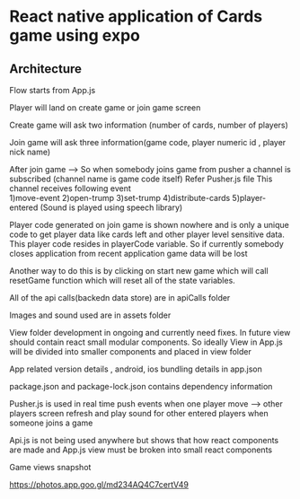 # React native application of Cards game using expo 

## Architecture

Flow starts from App.js

Player will land on create game or join game screen

Create game will ask two information (number of cards, number of players)

Join game will ask three information(game code, player numeric id , player nick name)

After join game --> So when somebody joins game from pusher a channel is subscribed (channel name is game code itself)
Refer Pusher.js file
This channel receives following event  
1)move-event
2)open-trump
3)set-trump
4)distribute-cards
5)player-entered (Sound is played using speech library)


Player code generated on join game is shown nowhere and is only a unique code to get player data like cards left and other
player level sensitive data. This player code resides in playerCode variable. So if currently somebody closes application
from recent application game data will be lost

Another way to do this is by clicking on start new game which will call resetGame function which will reset all of the state
variables.



All of the api calls(backedn data store) are in apiCalls folder

Images and sound used are in assets folder

View folder development in ongoing and currently need fixes. In future view should contain react small modular
components. So ideally View in App.js will be divided into smaller components and placed in view folder

App related version details , android, ios bundling details in app.json

package.json and package-lock.json contains dependency information

Pusher.js is used in real time push events when one player move --> other players screen refresh and play sound
for other entered players when someone joins a game

Api.js is not being used anywhere but shows that how react components are made and App.js view must be broken
into small react components

Game views snapshot

https://photos.app.goo.gl/md234AQ4C7certV49


